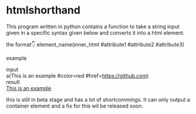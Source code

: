 # htmlshorthand

This program written in python contains a function to take a string input given in a specific syntax given below and converts it into a html element.

the format👇
element_name(inner_html #attribute1 #attribute2 #attribute3)

example

input
<br>
a(This is an example #color=red #href=https://github.com)
<br>
result <br>
<a color=red href=https://github.com>This is an example</a>

this is still in beta stage and has a lot of shortcommings. It can only output a container element and a fix for this wil be released soon.
